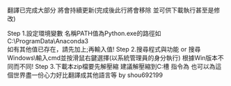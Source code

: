翻譯已完成大部分 
將會持續更新(完成後此行將會移除 並可供下載執行甚至是修改)

Step 1.設定環境變數 名稱PATH值為Python.exe的路徑如C:\ProgramData\Anaconda3                      
       如有其他值已存在，請先加上;再輸入值!
Step 2.搜尋程式與功能 or 搜尋 Windows\輸入cmd並按滑鼠右鍵選擇(以系統管理員的身分執行)
       根據Win版本不同而不同!
Step 3.下載本zip檔要先解壓縮 建議解壓縮到C:槽
       指令為
也可以為這個世界盡一份心力好比翻譯成其他語言等
by shou692199

